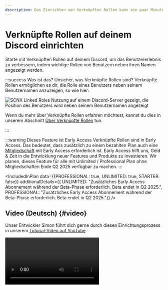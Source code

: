 ```yaml
---
description: Das Einrichten von Verknüpften Rollen kann ein paar Minuten dauern, aber mit dieser Anleitung kannst du ganz einfach loslegen.
---
```


# Verknüpfte Rollen auf deinem Discord einrichten

Starte mit Verknüpften Rollen auf deinem Discord, um das Benutzererlebnis zu verbessern, indem wichtige Rollen von Benutzern
neben ihren Namen angezeigt werden.

:::success Was ist das?
Unsicher, was Verknüpfte Rollen sind? Verknüpfte Rollen ermöglichen es dir, die Rolle eines Benutzers neben seinem Benutzernamen anzuzeigen, so wie hier:

![SCNX Linked Roles Nutzung auf einem Discord-Server gezeigt, die Position des Benutzers wird neben seinem Benutzernamen angezeigt](https://scnx.app/img/linked-roles-example.png)

Wenn du mehr über Verknüpfte Rollen erfahren möchtest, kannst du dies in unserem Abschnitt [Über Verknüpfte Rollen](/docs/linked-roles/intro) tun.

:::

:::warning Dieses Feature ist Early Access
Verknüpfte Rollen sind in Early Access. Das bedeutet, dass zusätzlich zu einem bezahlten Plan auch
eine [Mitgliedschaft](https://membership.scootkit.com) mit Early Access erforderlich ist. Early Access hilft uns, Geld &
Zeit in die Entwicklung neuer Features und Produkte zu investieren. Wir planen, dieses Feature für alle mit Unlimited /
Professional Plan ohne Mitgliedschaften Ende Q2 2025 verfügbar zu machen.
:::

<IncludedInPlan data={{PROFESSIONAL: true, UNLIMITED: true, STARTER: false}} additionalDetails={{
UNLIMITED: "Zusätzliches Early Access Abonnement während der Beta-Phase erforderlich. Beta endet in Q2 2025.",
PROFESSIONAL: "Zusätzliches Early Access Abonnement während der Beta-Phase erforderlich. Beta endet in Q2 2025."}} />

## Video (Deutsch) {#video}

Unser Entwickler Simon führt dich gerne durch diesen Einrichtungsprozess in
unserem [Tutorial-Video auf YouTube](https://www.youtube.com/watch?v=HR3yvTVpkOI).

<Video url="https://www.youtube.com/watch?v=HR3yvTVpkOI" />

## 0. Pre-Flight-Checkliste 🛫 {#step-0}

Bevor du Verknüpfte Rollen auf deinem Server aktivieren kannst, stelle bitte sicher, dass

* du [deinen Server zu SCNX hinzugefügt](/docs/setup) hast.
* dein Server den bezahlten [Unlimited](/docs/scnx/guilds/plans) (<PlanPrice plan="UNLIMITED" type="MONTHLY"/>)
  oder [Professional](/docs/scnx/guilds/plans) (<PlanPrice plan="PROFESSIONAL" type="MONTHLY"/>) Plan hat, oder erwäge die Nutzung einer
  kostenlosen Testversion, falls
  für dich verfügbar.
* du der Besitzer des Servers bist, auf dem du diese Funktion aktivieren möchtest
  ([warum?](/docs/scnx/guilds/trusted-admins#troubleshooting)) - wenn du nicht der Besitzer bist, bitte ihn, diese Funktion für dich zu aktivieren und dir Zugriff als [Trusted Admin](/docs/scnx/guilds/trusted-admins) zu geben.
* du (oder einer deiner Trusted Admins) Early Access hast (erhältlich mit
  einer [ScootKit Mitgliedschaft Level 2 oder höher](https://membership.scootkit.com)) während der Beta-Phase. Nach Ende der Beta-
  Phase (voraussichtlich Q2 2025) wird diese Anforderung entfernt.
* du 5-10 Minuten Zeit hast (unsere Schätzung ist, dass dies etwa sechs Minuten am Computer dauert, auf dem Handy
  kann es
  etwas länger dauern), um diese Anleitung abzuschließen - höre nicht mittendrin auf; dein Fortschritt wird nicht gespeichert.

## 1. Zeit loszulegen {#step-1}

Um mit der Einrichtung zu beginnen, öffne bitte die [Verknüpfte Rollen-Seite](https://scnx.app/de/glink?page=linked-roles/enable)
deines Servers im SCNX Dashboard. Klicke dort auf "Einrichtung starten", um loszulegen. Dir wird möglicherweise ein Video oder ein Link zu
dieser Anleitung angezeigt, aber du kannst dort auch auf "Weiter" klicken, da du ja schon hier bist :wink:

## 2. Anmeldedaten auswählen {#step-2}

Als Nächstes wirst du von SCNX aufgefordert, auszuwählen, welche Discord-Anmeldedaten du für Verknüpfte Rollen verwenden möchtest. Wenn du andere
SCNX-Produkte wie [Modmail](/docs/modmail/intro) oder den [eigenen Bot](/docs/custom-bot/custom-commands) verwendest, kannst du sie
aus dieser Liste auswählen und [zu Schritt 3 springen](#step-3). Wenn du kein anderes Produkt verwendest, befolge bitte
[diese Anweisungen](#step-2-app).

![SCNX fordert den Benutzer auf, die Quelle der Anmeldedaten auszuwählen](@site/docs/assets/linked-roles/setup/select-credentials.png)

### Eine Discord-Bot-Anwendung erstellen {#step-2-app}

Wenn du nicht die Anmeldedaten eines anderen Produkts verwendest, musst du eine neue App in deinem Discord Developer
Dashboard erstellen.

Besuche dazu das [Discord Developer Portal](https://discord.com/developers/applications). Erstelle dort eine neue
App, indem du oben rechts in deinem Developer Portal auf "New Application" klickst. Ein Formular öffnet sich. Gib
den Namen der Anwendung ein (du kannst diesen später ändern), lies und akzeptiere
die [Discord Developer Terms of Service](https://discord.com/developers/docs/policies-and-agreements/terms-of-service)
und die [Discord Developer Policy](https://discord.com/developers/docs/policies-and-agreements/developer-policy) (diese
Richtlinien gelten auch für deine Nutzung der Discord-API als Teil von SCNX) und erstelle deinen Bot, indem du mit "Create" bestätigst.

![Dieser Screenshot zeigt, wie man eine neue Anwendung im Discord Developer Portal erstellt](@site/docs/assets/setup/custom-bot-1.png)

Öffne als Nächstes die "Bot"-Einstellungen in der Navigationsleiste auf der linken Seite.
Dort kannst du den Avatar und den Benutzernamen konfigurieren.

Der letzte Schritt im Developer Dashboard besteht darin, einen Token zu generieren und zu kopieren. Öffne dazu die "Bot"-Seite deiner
App
und klicke auf "Reset token" (immer noch auf der Bot-Seite) und bestätige deine Anfrage im Formular. Du wirst möglicherweise
aufgefordert, einen 2FA-Code für dein Discord-Konto einzugeben.

Sobald das erledigt ist, **kopiere bitte den Token deines Bots und gib ihn bei SCNX ein**.

![Dieser Screenshot zeigt, wie man das Bot Secret generiert und kopiert](@site/docs/assets/setup/custom-bot-3.png)

Sobald das erledigt ist, überprüft SCNX deinen Token und synchronisiert Daten mit Discord. Danach kannst du
mit [dem nächsten Schritt](#step-3) fortfahren.

## 3. Redirect-URL speichern {#step-3}

Sobald deine Anmeldedaten überprüft wurden und SCNX einige Daten für Verknüpfte Rollen mit Discord synchronisiert hat, musst du die
Oauth2-Seite deines Discord Developer Portals öffnen. Der einfachste Weg dorthin ist, auf den Link zu klicken, der auf SCNX sichtbar ist.
Alternativ kannst du im Entwickler-Dashboard auf den Tab "Oauth2" klicken.

![Dieser Screenshot zeigt, wie der Benutzer auf "Open Oauth2 panel" klicken sollte](@site/docs/assets/linked-roles/setup/click-on-oauth2-page.png)

Sobald du die Oauth2-Seite geöffnet hast, musst du die Redirect-URL aus deinem SCNX Dashboard kopieren und einfügen. Das ist
einfach: Klicke einfach auf die in SCNX angezeigte URL (dadurch wird die URL in deine Zwischenablage kopiert). Falls du dich wunderst, die
Redirect-URL sollte etwa so aussehen:
`https://linked-roles.scnx.app/api/b4e5e89a-1c92-11f0-b688-03c2706e348f/callback` (der mittlere Teil kann je nach
deinem Server variieren).

![Dieser Screenshot zeigt, welchen Wert der Benutzer aus dem Dashboard kopieren soll](@site/docs/assets/linked-roles/setup/copy-redirect-url.png)

Gehe zurück zur "Oauth2"-Seite
in deinem Discord Developer Portal. Scrolle dort zu "Redirects", klicke auf "Add Redirect" und füge die gerade kopierte URL
in das Textfeld ein. Denke daran, deine Änderungen zu speichern!

![Dieser Screenshot zeigt, wo die kopierte Redirect-URL eingefügt werden soll](@site/docs/assets/linked-roles/setup/enter-redirect-url.webp)

## 4. Client Secret eingeben {#step-4}

:::warning Warnung zur Vermeidung von Verwechslungen
Es gibt einen großen Unterschied zwischen deinem **Bot-Token** und dem **Client Secret**. Bitte überprüfe genau, welchen Wert du
eingibst, um spätere Probleme zu vermeiden. Für diesen Schritt benötigst du das **Client Secret**, nicht den Bot Token.
:::

Nachdem du die Redirect-URL eingegeben und gespeichert hast, bleibe bitte auf der "Oauth2"-Seite. Generiere unter "Client Information" 
das Client Secret, indem du unter dem Feld "Client Secret" auf "Reset Secret" klickst. Discord bittet dich möglicherweise, dein
Konto durch Eingabe eines 2FA-Codes zu verifizieren. Sobald dies erledigt ist, kannst du das Client Secret kopieren. Gib den kopierten Wert in dein
SCNX Dashboard ein und klicke auf "Verknüpfte Rollen erstellen", um die Einrichtung abzuschließen.

![Dieser Screenshot zeigt, wie man das Client Secret kopiert](@site/docs/assets/linked-roles/setup/copy-client-secret.png)

## 5. Zeit zum Feiern 🎉 {#step-5}

:::info Keine Sorge
Dein neuer Verknüpfte Rollen Bot bleibt nicht online, es sei denn, du verwendest ein anderes SCNX-Produkt mit denselben Anmeldedaten.
:::

Schließe die Einrichtung ab, indem du den Verknüpfte Rollen Bot auf deinen Server einlädst. Klicke dazu im Dashboard auf "Verknüpfte-Rollen-Bot einladen".
Sobald dies erledigt ist, kannst du mit der Erstellung deiner ersten Verknüpften Rolle fortfahren. Um mehr darüber zu erfahren, fahre in
unserer [Dokumentation zur Rollenverwaltung](/docs/linked-roles/role-management#create-linked-scnx-role) fort, wo wir erklären, wie du
deine Verknüpften Rollen auf SCNX und auf Discord erstellst. Du kannst auch
zur [Übersichtsseite der Verknüpften Rollen](/docs/linked-roles/overview) springen, wenn du nach etwas anderem suchst, um fortzufahren.

![Dieser Screenshot zeigt die Erfolgsmeldung nach der Einrichtung](@site/docs/assets/linked-roles/setup/success-party-time.png)
